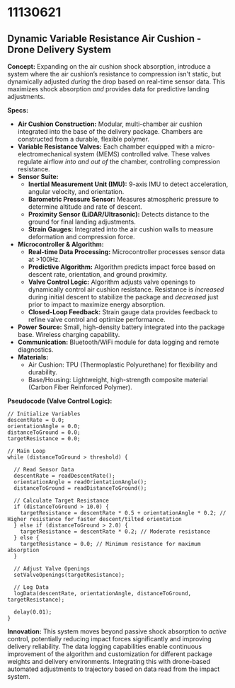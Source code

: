 # 11130621

## Dynamic Variable Resistance Air Cushion - Drone Delivery System

**Concept:** Expanding on the air cushion shock absorption, introduce a system where the air cushion’s resistance to compression isn't static, but dynamically adjusted *during* the drop based on real-time sensor data. This maximizes shock absorption *and* provides data for predictive landing adjustments.

**Specs:**

*   **Air Cushion Construction:** Modular, multi-chamber air cushion integrated into the base of the delivery package. Chambers are constructed from a durable, flexible polymer.
*   **Variable Resistance Valves:** Each chamber equipped with a micro-electromechanical system (MEMS) controlled valve. These valves regulate airflow *into and out of* the chamber, controlling compression resistance.
*   **Sensor Suite:**
    *   **Inertial Measurement Unit (IMU):** 9-axis IMU to detect acceleration, angular velocity, and orientation.
    *   **Barometric Pressure Sensor:** Measures atmospheric pressure to determine altitude and rate of descent.
    *   **Proximity Sensor (LiDAR/Ultrasonic):** Detects distance to the ground for final landing adjustments.
    *   **Strain Gauges:** Integrated into the air cushion walls to measure deformation and compression force.
*   **Microcontroller & Algorithm:**
    *   **Real-time Data Processing:** Microcontroller processes sensor data at >100Hz.
    *   **Predictive Algorithm:** Algorithm predicts impact force based on descent rate, orientation, and ground proximity.
    *   **Valve Control Logic:** Algorithm adjusts valve openings to dynamically control air cushion resistance. Resistance is *increased* during initial descent to stabilize the package and *decreased* just prior to impact to maximize energy absorption.
    *   **Closed-Loop Feedback:** Strain gauge data provides feedback to refine valve control and optimize performance.
*   **Power Source:** Small, high-density battery integrated into the package base. Wireless charging capability.
*   **Communication:** Bluetooth/WiFi module for data logging and remote diagnostics.
*   **Materials:**
    *   Air Cushion: TPU (Thermoplastic Polyurethane) for flexibility and durability.
    *   Base/Housing: Lightweight, high-strength composite material (Carbon Fiber Reinforced Polymer).

**Pseudocode (Valve Control Logic):**

```
// Initialize Variables
descentRate = 0.0;
orientationAngle = 0.0;
distanceToGround = 0.0;
targetResistance = 0.0;

// Main Loop
while (distanceToGround > threshold) {

  // Read Sensor Data
  descentRate = readDescentRate();
  orientationAngle = readOrientationAngle();
  distanceToGround = readDistanceToGround();

  // Calculate Target Resistance
  if (distanceToGround > 10.0) {
    targetResistance = descentRate * 0.5 + orientationAngle * 0.2; // Higher resistance for faster descent/tilted orientation
  } else if (distanceToGround > 2.0) {
    targetResistance = descentRate * 0.2; // Moderate resistance
  } else {
    targetResistance = 0.0; // Minimum resistance for maximum absorption
  }

  // Adjust Valve Openings
  setValveOpenings(targetResistance);

  // Log Data
  logData(descentRate, orientationAngle, distanceToGround, targetResistance);

  delay(0.01);
}
```

**Innovation:** This system moves beyond passive shock absorption to *active* control, potentially reducing impact forces significantly and improving delivery reliability. The data logging capabilities enable continuous improvement of the algorithm and customization for different package weights and delivery environments. Integrating this with drone-based automated adjustments to trajectory based on data read from the impact system.